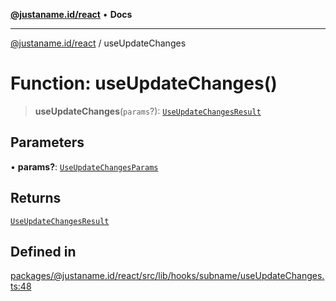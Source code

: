 [**@justaname.id/react**](../README.md) • **Docs**

***

[@justaname.id/react](../globals.md) / useUpdateChanges

# Function: useUpdateChanges()

> **useUpdateChanges**(`params`?): [`UseUpdateChangesResult`](../interfaces/UseUpdateChangesResult.md)

## Parameters

• **params?**: [`UseUpdateChangesParams`](../interfaces/UseUpdateChangesParams.md)

## Returns

[`UseUpdateChangesResult`](../interfaces/UseUpdateChangesResult.md)

## Defined in

[packages/@justaname.id/react/src/lib/hooks/subname/useUpdateChanges.ts:48](https://github.com/JustaName-id/JustaName-sdk/blob/dc845c10af242e3ca87d95ef392516ac0bfa8b95/packages/@justaname.id/react/src/lib/hooks/subname/useUpdateChanges.ts#L48)
